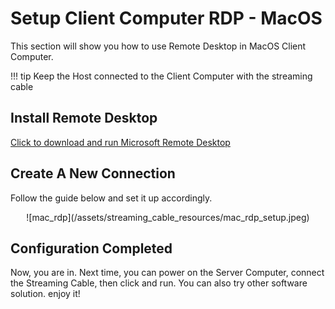 # Setup Client Computer RDP - MacOS

This section will show you how to use Remote Desktop in MacOS Client Computer. 

!!! tip
    Keep the Host connected to the Client Computer with the streaming cable

## Install Remote Desktop

[Click to download and run Microsoft Remote Desktop](https://rink.hockeyapp.net/apps/5e0c144289a51fca2d3bfa39ce7f2b06/)

## Create A New Connection

Follow the guide below and set it up accordingly.

<center>![mac_rdp](/assets/streaming_cable_resources/mac_rdp_setup.jpeg)</center>

## Configuration Completed

Now, you are in. Next time, you can power on the Server Computer, connect the Streaming Cable, then click and run. You can also try other software solution. enjoy it!
